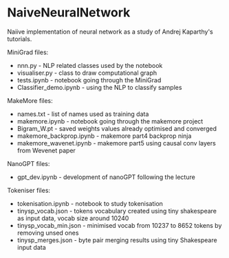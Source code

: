 # NaiveNeuralNetwork
Naiive implementation of neural network as a study of Andrej Kaparthy's tutorials.

MiniGrad files:
* nnn.py - NLP related classes used by the notebook
* visualiser.py - class to draw computational graph
* tests.ipynb - notebook going through the MiniGrad
* Classifier_demo.ipynb - using the NLP to classify samples

MakeMore files:
* names.txt - list of names used as training data
* makemore.ipynb - notebook going through the makemore project
* Bigram_W.pt - saved weights values already optimised and converged
* makemore_backprop.ipynb - makemore part4 backprop ninja
* makemore_wavenet.ipynb - makemore part5 using causal conv layers from Wevenet paper

NanoGPT files:
* gpt_dev.ipynb - development of nanoGPT following the lecture

Tokeniser files:
* tokenisation.ipynb - notebook to study tokenisation
* tinysp_vocab.json - tokens vocabulary created using tiny shakespeare as input data, vocab size around 10240
* tinysp_vocab_min.json - minimised vocab from 10237 to 8652 tokens by removing unsed ones
* tinysp_merges.json - byte pair merging results using tiny Shakespeare input data
